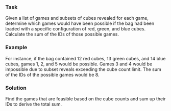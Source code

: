### Task

Given a list of games and subsets of cubes revealed for each game, determine which games would have been possible if the bag had been loaded with a specific configuration of red, green, and blue cubes. Calculate the sum of the IDs of those possible games.

### Example

For instance, if the bag contained 12 red cubes, 13 green cubes, and 14 blue cubes, games 1, 2, and 5 would be possible. Games 3 and 4 would be impossible due to subset reveals exceeding the cube count limit. The sum of the IDs of the possible games would be 8.

### Solution

Find the games that are feasible based on the cube counts and sum up their IDs to derive the total sum.
